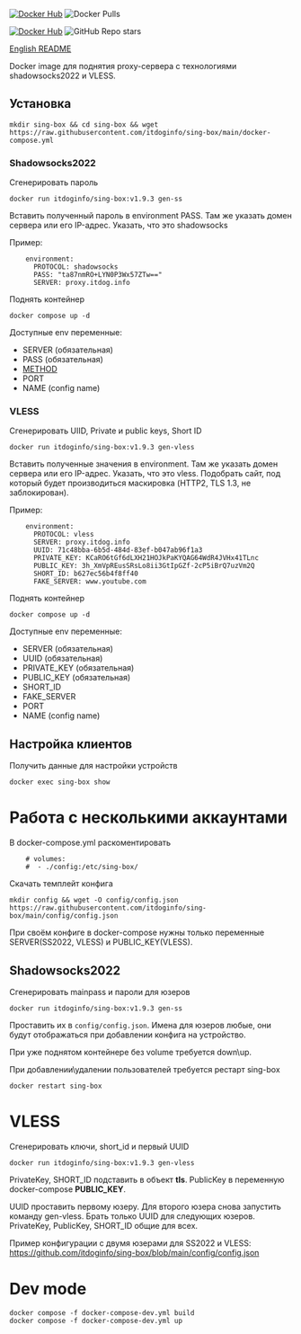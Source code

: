 [![Docker Hub](https://img.shields.io/badge/%20-DockerHub-blue?logo=docker)](https://hub.docker.com/r/itdoginfo/sing-box)
![Docker Pulls](https://img.shields.io/docker/pulls/itdoginfo/sing-box)

[![Docker Hub](https://img.shields.io/badge/%20-GitHub-black?logo=github)](https://github.com/itdoginfo/sing-box)
![GitHub Repo stars](https://img.shields.io/github/stars/itdoginfo/sing-box)

[English README](https://github.com/itdoginfo/sing-box/blob/main/README.EN.md)

Docker image для поднятия proxy-сервера c технологиями shadowsocks2022 и VLESS.

## Установка
```
mkdir sing-box && cd sing-box && wget https://raw.githubusercontent.com/itdoginfo/sing-box/main/docker-compose.yml
```

### Shadowsocks2022
Сгенерировать пароль
```
docker run itdoginfo/sing-box:v1.9.3 gen-ss
```

Вставить полученный пароль в environment PASS.
Там же указать домен сервера или его IP-адрес.
Указать, что это shadowsocks

Пример:
```
    environment:
      PROTOCOL: shadowsocks
      PASS: "ta87nmRO+LYN0P3Wx57ZTw=="
      SERVER: proxy.itdog.info
```

Поднять контейнер
```
docker compose up -d
```

Доступные env переменные:
- SERVER (обязательная)
- PASS (обязательная)
- [METHOD](https://sing-box.sagernet.org/configuration/outbound/shadowsocks/#method)
- PORT
- NAME (config name)

### VLESS
Сгенерировать UIID, Private и public keys, Short ID
```
docker run itdoginfo/sing-box:v1.9.3 gen-vless
```

Вставить полученные значения в environment.
Там же указать домен сервера или его IP-адрес.
Указать, что это vless.
Подобрать сайт, под который будет производиться маскировка (HTTP2, TLS 1.3, не заблокирован).

Пример:
```
    environment:
      PROTOCOL: vless
      SERVER: proxy.itdog.info
      UUID: 71c48bba-6b5d-484d-83ef-b047ab96f1a3
      PRIVATE_KEY: KCaRO6tGf6dLXH21HOJkPaKYQAG64WdR4JVHx41TLnc
      PUBLIC_KEY: 3h_XmVpREusSRsLo8ii3GtIpGZf-2cP5iBrQ7uzVm2Q
      SHORT_ID: b627ec56b4f8ff40
      FAKE_SERVER: www.youtube.com
```

Поднять контейнер
```
docker compose up -d
```

Доступные env переменные:
- SERVER (обязательная)
- UUID (обязательная)
- PRIVATE_KEY (обязательная)
- PUBLIC_KEY (обязательная)
- SHORT_ID
- FAKE_SERVER
- PORT
- NAME (config name)

## Настройка клиентов
Получить данные для настройки устройств
```
docker exec sing-box show
```

# Работа с несколькими аккаунтами
В docker-compose.yml раскоментировать
```
    # volumes:
    #  - ./config:/etc/sing-box/
```

Скачать темплейт конфига
```
mkdir config && wget -O config/config.json https://raw.githubusercontent.com/itdoginfo/sing-box/main/config/config.json
```

При своём конфиге в docker-compose нужны только переменные SERVER(SS2022, VLESS) и PUBLIC_KEY(VLESS).

## Shadowsocks2022

Сгенерировать mainpass и пароли для юзеров
```
docker run itdoginfo/sing-box:v1.9.3 gen-ss
```

Проставить их в `config/config.json`. Имена для юзеров любые, они будут отображаться при добавлении конфига на устройство.

При уже поднятом контейнере без volume требуется down\up.

При добавлении\удалении пользователей требуется рестарт sing-box
```
docker restart sing-box
```

# VLESS
Сгенерировать ключи, short_id и первый UUID
```
docker run itdoginfo/sing-box:v1.9.3 gen-vless
```
PrivateKey, SHORT_ID подставить в объект **tls**.
PublicKey в переменную docker-compose **PUBLIC_KEY**.

UUID проставить первому юзеру. Для второго юзера снова запустить команду gen-vless. Брать только UUID для следующих юзеров. PrivateKey, PublicKey, SHORT_ID общие для всех.

Пример конфигурации с двумя юзерами для SS2022 и VLESS: https://github.com/itdoginfo/sing-box/blob/main/config/config.json

# Dev mode
```
docker compose -f docker-compose-dev.yml build
docker compose -f docker-compose-dev.yml up
```